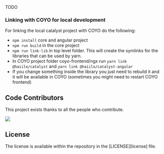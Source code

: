 TODO


### Linking with COYO for local development
For linking the local catalyst project with COYO do the following:

* ``npm install`` core and angular project
* ``npm run build`` in the core project  
* ``npm run link-lib`` in top level folder. This will create the symlinks for the libraries that can be used by yarn.
* In COYO project folder coyo-frontend/ngx run ``yarn link @haiilo/catalyst`` and ``yarn link @haiilo/catalyst-angular``
* If you change something inside the library you just need to rebuild it and it will be available in COYO (sometimes you might need to restart COYO frontend)

## Code Contributors

This project exists thanks to all the people who contribute.

<a href="https://github.com/haiilo/catalyst/graphs/contributors">
  <img src="https://contrib.rocks/image?repo=haiilo/catalyst" />
</a>

## License

The license is available within the repository in the [LICENSE][license] file.
